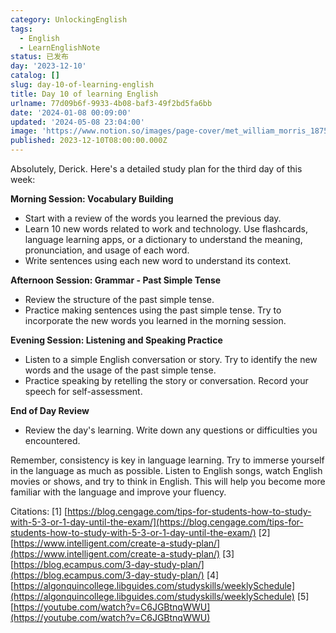 ```yaml
---
category: UnlockingEnglish
tags:
  - English
  - LearnEnglishNote
status: 已发布
day: '2023-12-10'
catalog: []
slug: day-10-of-learning-english
title: Day 10 of learning English
urlname: 77d09b6f-9933-4b08-baf3-49f2bd5fa6bb
date: '2024-01-08 00:09:00'
updated: '2024-05-08 23:04:00'
image: 'https://www.notion.so/images/page-cover/met_william_morris_1875.jpg'
published: 2023-12-10T08:00:00.000Z
---
```


Absolutely, Derick. Here's a detailed study plan for the third day of this week:


**Morning Session: Vocabulary Building**

- Start with a review of the words you learned the previous day.
- Learn 10 new words related to work and technology. Use flashcards, language learning apps, or a dictionary to understand the meaning, pronunciation, and usage of each word.
- Write sentences using each new word to understand its context.

**Afternoon Session: Grammar - Past Simple Tense**

- Review the structure of the past simple tense.
- Practice making sentences using the past simple tense. Try to incorporate the new words you learned in the morning session.

**Evening Session: Listening and Speaking Practice**

- Listen to a simple English conversation or story. Try to identify the new words and the usage of the past simple tense.
- Practice speaking by retelling the story or conversation. Record your speech for self-assessment.

**End of Day Review**

- Review the day's learning. Write down any questions or difficulties you encountered.

Remember, consistency is key in language learning. Try to immerse yourself in the language as much as possible. Listen to English songs, watch English movies or shows, and try to think in English. This will help you become more familiar with the language and improve your fluency.


Citations:
[1] [https://blog.cengage.com/tips-for-students-how-to-study-with-5-3-or-1-day-until-the-exam/](https://blog.cengage.com/tips-for-students-how-to-study-with-5-3-or-1-day-until-the-exam/)
[2] [https://www.intelligent.com/create-a-study-plan/](https://www.intelligent.com/create-a-study-plan/)
[3] [https://blog.ecampus.com/3-day-study-plan/](https://blog.ecampus.com/3-day-study-plan/)
[4] [https://algonquincollege.libguides.com/studyskills/weeklySchedule](https://algonquincollege.libguides.com/studyskills/weeklySchedule)
[5] [https://youtube.com/watch?v=C6JGBtnqWWU](https://youtube.com/watch?v=C6JGBtnqWWU)

